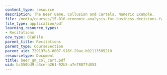 ```yaml
---
content_type: resource
description: The Beer Game, Collusion and Cartels, Numeric Example.
file: /media/courses/15-010-economic-analysis-for-business-decisions-fall-2004/bc550bd9a3cea26192b5a7e78077d853_beer_gm_col_cart.pdf
file_type: application/pdf
learning_resource_types:
- Recitations
ocw_type: OCWFile
parent_title: Recitations
parent_type: CourseSection
parent_uid: 729197a3-8007-916f-29ae-b92113505210
resourcetype: Document
title: beer_gm_col_cart.pdf
uid: bc550bd9-a3ce-a261-92b5-a7e78077d853
---
```

